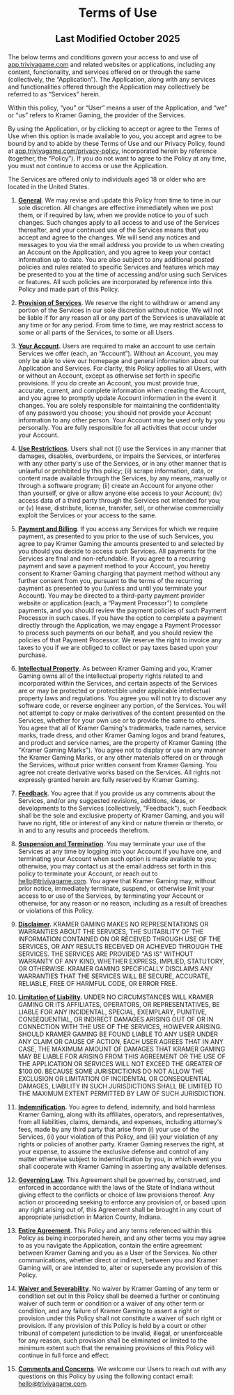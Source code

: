 # <p style="text-align:center">**Terms of Use**</p>
## <p style="text-align:center">**Last Modified October 2025**</p>


The below terms and conditions govern your access to and use of [app.triviyagame.com](https://app.triviyagame.com/) and related websites or applications, including any content, functionality, and services offered on or through the same (collectively, the “Application”). The Application, along with any services and functionalities offered through the Application may collectively be referred to as “Services” herein. 

Within this policy, “you” or “User” means a user of the Application, and “we” or “us” refers to Kramer Gaming, the provider of the Services. 

By using the Application, or by clicking to accept or agree to the Terms of Use when this option is made available to you, you accept and agree to be bound by and to abide by these Terms of Use and our Privacy Policy, found at [app.triviyagame.com/privacy-policy](/privacy-policy), incorporated herein by reference (together, the “Policy”). If you do not want to agree to the Policy at any time, you must not continue to access or use the Application. 

The Services are offered only to individuals aged 18 or older who are located in the United States.

1. **<ins>General</ins>**. We may revise and update this Policy from time to time in our sole discretion. All changes are effective immediately when we post them, or if required by law, when we provide notice to you of such changes. Such changes apply to all access to and use of the Services thereafter, and your continued use of the Services means that you accept and agree to the changes. We will send any notices and messages to you via the email address you provide to us when creating an Account on the Application, and you agree to keep your contact information up to date. You are also subject to any additional posted policies and rules related to specific Services and features which may be presented to you at the time of accessing and/or using such Services or features. All such policies are incorporated by reference into this Policy and made part of this Policy. 

2. **<ins>Provision of Services</ins>**. We reserve the right to withdraw or amend any portion of the Services in our sole discretion without notice. We will not be liable if for any reason all or any part of the Services is unavailable at any time or for any period. From time to time, we may restrict access to some or all parts of the Services, to some or all Users. 

3. **<ins>Your Account</ins>.** Users are required to make an account to use certain Services we offer (each, an “Account”). Without an Account, you may only be able to view our homepage and general information about our Application and Services. For clarity, this Policy applies to all Users, with or without an Account, except as otherwise set forth in specific provisions. If you do create an Account, you must provide true, accurate, current, and complete information when creating the Account, and you agree to promptly update Account information in the event it changes. You are solely responsible for maintaining the confidentiality of any password you choose; you should not provide your Account information to any other person. Your Account may be used only by you personally. You are fully responsible for all activities that occur under your Account. 

4. **<ins>Use Restrictions</ins>.** Users shall not (i) use the Services in any manner that damages, disables, overburdens, or impairs the Services, or interferes with any other party's use of the Services, or in any other manner that is unlawful or prohibited by this policy; (ii) scrape information, data, or content made available through the Services, by any means, manually or through a software program; (ii) create an Account for anyone other than yourself, or give or allow anyone else access to your Account; (iv) access data of a third party through the Services not intended for you; or (v) lease, distribute, license, transfer, sell, or otherwise commercially exploit the Services or your access to the same. 

5. **<ins>Payment and Billing</ins>**. If you access any Services for which we require payment, as presented to you prior to the use of such Services, you agree to pay Kramer Gaming the amounts presented to and selected by you should you decide to access such Services. All payments for the Services are final and non-refundable. If you agree to a recurring payment and save a payment method to your Account, you hereby consent to Kramer Gaming charging that payment method without any further consent from you, pursuant to the terms of the recurring payment as presented to you (unless and until you terminate your Account). You may be directed to a third-party payment provider website or application (each, a “Payment Processor”) to complete payments, and you should review the payment policies of such Payment Processor in such cases. If you have the option to complete a payment directly through the Application, we may engage a Payment Processor to process such payments on our behalf, and you should review the policies of that Payment Processor. We reserve the right to invoice any taxes to you if we are obliged to collect or pay taxes based upon your purchase. 

6. **<ins>Intellectual Property</ins>**. As between Kramer Gaming and you, Kramer Gaming owns all of the intellectual property rights related to and incorporated within the Services, and certain aspects of the Services are or may be protected or protectible under applicable intellectual property laws and regulations. You agree you will not try to discover any software code, or reverse engineer any portion, of the Services. You will not attempt to copy or make derivatives of the content presented on the Services, whether for your own use or to provide the same to others. You agree that all of Kramer Gaming's trademarks, trade names, service marks, trade dress, and other Kramer Gaming logos and brand features, and product and service names, are the property of Kramer Gaming (the "Kramer Gaming Marks"). You agree not to display or use in any manner the Kramer Gaming Marks, or any other materials offered on or through the Services, without prior written consent from Kramer Gaming. You agree not create derivative works based on the Services. All rights not expressly granted herein are fully reserved by Kramer Gaming.

7. **<ins>Feedback</ins>**. You agree that if you provide us any comments about the Services, and/or any suggested revisions, additions, ideas, or developments to the Services (collectively, "Feedback"), such Feedback shall be the sole and exclusive property of Kramer Gaming, and you will have no right, title or interest of any kind or nature therein or thereto, or in and to any results and proceeds therefrom. 

8. **<ins>Suspension and Termination</ins>**. You may terminate your use of the Services at any time by logging into your Account if you have one, and terminating your Account when such option is made available to you; otherwise, you may contact us at the email address set forth in this policy to terminate your Account, or reach out to <hello@triviyagame.com>. You agree that Kramer Gaming may, without prior notice, immediately terminate, suspend, or otherwise limit your access to or use of the Services, by terminating your Account or otherwise, for any reason or no reason, including as a result of breaches or violations of this Policy. 

9. **<ins>Disclaimer</ins>.** KRAMER GAMING MAKES NO REPRESENTATIONS OR WARRANTIES ABOUT THE SERVICES, THE SUITABILITY OF THE INFORMATION CONTAINED ON OR RECEIVED THROUGH USE OF THE SERVICES, OR ANY RESULTS RECEIVED OR ACHIEVED THROUGH THE SERVICES. THE SERVICES ARE PROVIDED "AS IS" WITHOUT WARRANTY OF ANY KIND, WHETHER EXPRESS, IMPLIED, STATUTORY, OR OTHERWISE. KRAMER GAMING SPECIFICALLY DISCLAIMS ANY WARRANTIES THAT THE SERVICES WILL BE SECURE, ACCURATE, RELIABLE, FREE OF HARMFUL CODE, OR ERROR FREE. 

10. **<ins>Limitation of Liability</ins>.** UNDER NO CIRCUMSTANCES WILL KRAMER GAMING OR ITS AFFILIATES, OPERATORS, OR REPRESENTATIVES, BE LIABLE FOR ANY INCIDENTAL, SPECIAL, EXEMPLARY, PUNITIVE, CONSEQUENTIAL, OR INDIRECT DAMAGES ARISING OUT OF OR IN CONNECTION WITH THE USE OF THE SERVICES, HOWEVER ARISING. SHOULD KRAMER GAMING BE FOUND LIABLE TO ANY USER UNDER ANY CLAIM OR CAUSE OF ACTION, EACH USER AGREES THAT IN ANY CASE, THE MAXIMUM AMOUNT OF DAMAGES THAT KRAMER GAMING MAY BE LIABLE FOR ARISING FROM THIS AGREEMENT OR THE USE OF THE APPLICATION OR SERVICES WILL NOT EXCEED THE GREATER OF \$100.00. BECAUSE SOME JURISDICTIONS DO NOT ALLOW THE EXCLUSION OR LIMITATION OF INCIDENTAL OR CONSEQUENTIAL DAMAGES, LIABILITY IN SUCH JURISDICTIONS SHALL BE LIMITED TO THE MAXIMUM EXTENT PERMITTED BY LAW OF SUCH JURISDICTION.

11. **<ins>Indemnification</ins>.** You agree to defend, indemnify, and hold harmless Kramer Gaming, along with its affiliates, operators, and representatives, from all liabilities, claims, demands, and expenses, including attorney's fees, made by any third party that arise from (i) your use of the Services, (ii) your violation of this Policy, and (iii) your violation of any rights or policies of another party. Kramer Gaming reserves the right, at your expense, to assume the exclusive defense and control of any matter otherwise subject to indemnification by you, in which event you shall cooperate with Kramer Gaming in asserting any available defenses.

12. **<ins>Governing Law</ins>**. This Agreement shall be governed by, construed, and enforced in accordance with the laws of the State of Indiana without giving effect to the conflicts or choice of law provisions thereof. Any action or proceeding seeking to enforce any provision of, or based upon any right arising out of, this Agreement shall be brought in any court of appropriate jurisdiction in Marion County, Indiana.

13. **<ins>Entire Agreement</ins>**. This Policy and any terms referenced within this Policy as being incorporated herein, and any other terms you may agree to as you navigate the Application, contain the entire agreement between Kramer Gaming and you as a User of the Services. No other communications, whether direct or indirect, between you and Kramer Gaming will, or are intended to, alter or supersede any provision of this Policy. 

14. **<ins>Waiver and Severability</ins>**. No waiver by Kramer Gaming of any term or condition set out in this Policy shall be deemed a further or continuing waiver of such term or condition or a waiver of any other term or condition, and any failure of Kramer Gaming to assert a right or provision under this Policy shall not constitute a waiver of such right or provision. If any provision of this Policy is held by a court or other tribunal of competent jurisdiction to be invalid, illegal, or unenforceable for any reason, such provision shall be eliminated or limited to the minimum extent such that the remaining provisions of this Policy will continue in full force and effect.

15. **<ins>Comments and Concerns</ins>**. We welcome our Users to reach out with any questions on this Policy by using the following contact email: <hello@triviyagame.com>. 
